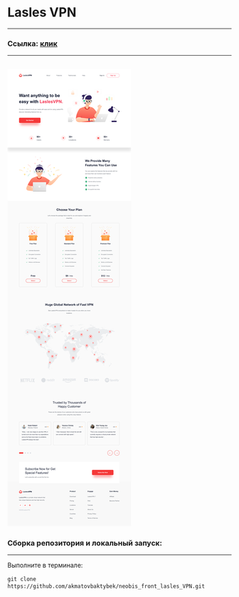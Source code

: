 # Lasles VPN
---
### Ссылка: [клик](https://akmatovbaktybek.github.io/neobis_front_lasles_VPN/)
---
![](images/html.png)
---
### Сборка репозитория и локальный запуск:
---

Выполните в терминале:
```
git clone https://github.com/akmatovbaktybek/neobis_front_lasles_VPN.git
```